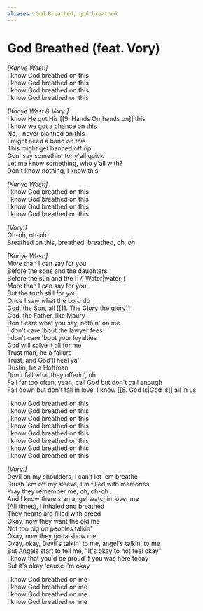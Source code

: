 ```yaml
---
aliases: God Breathed, god breathed
---
```


# God Breathed (feat. Vory)

_[Kanye West:]_  
I know God breathed on this  
I know God breathed on this  
I know God breathed on this  
I know God breathed on this  

_[Kanye West & Vory:]_  
I know He got His [[9. Hands On|hands on]] this  
I know we got a chance on this  
No, I never planned on this  
I might need a band on this  
This might get banned off rip  
Gon' say somethin' for y'all quick  
Let me know something, who y'all with?  
Don't know nothing, I know this  

_[Kanye West:]_  
I know God breathed on this  
I know God breathed on this  
I know God breathed on this  
I know God breathed on this  

_[Vory:]_  
Oh-oh, oh-oh  
Breathed on this, breathed, breathed, oh, oh  

_[Kanye West:]_  
More than I can say for you  
Before the sons and the daughters  
Before the sun and the [[7. Water|water]]  
More than I can say for you  
But the truth still for you  
Once I saw what the Lord do  
God, the Son, all [[11. The Glory|the glory]]  
God, the Father, like Maury  
Don't care what you say, nothin' on me  
I don't care 'bout the lawyer fees  
I don't care 'bout your loyalties  
God will solve it all for me  
Trust man, he a failure  
Trust, and God'll heal ya'  
Dustin, he a Hoffman  
Don't fall what they offerin', uh  
Fall far too often, yeah, call God but don't call enough  
Fall down but don't fall in love, I know [[8. God Is|God is]] all in us  

I know God breathed on this  
I know God breathed on this  
I know God breathed on this  
I know God breathed on this  
I know God breathed on this  
I know God breathed on this  
I know God breathed on this  
I know God breathed on this  

_[Vory:]_  
Devil on my shoulders, I can't let 'em breathe  
Brush 'em off my sleeve, I'm filled with memories  
Pray they remember me, oh, oh-oh  
And I know there's an angel watchin' over me  
(All times), I inhaled and breathed  
They hearts are filled with greed  
Okay, now they want the old me  
Not too big on peoples talkin'  
Okay, now they gotta show me  
Okay, okay, Devil's talkin' to me, angel's talkin' to me  
But Angels start to tell me, "It's okay to not feel okay"  
I know that you'd be proud if you was here today  
But it's okay 'cause I'm okay  

I know God breathed on me  
I know God breathed on me  
I know God breathed on me  
I know God breathed on me
